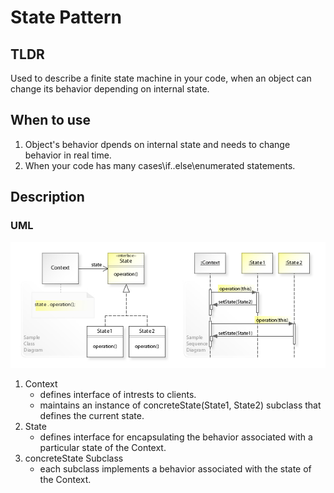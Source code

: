 # State Pattern

## TLDR
Used to describe a finite state machine in your code, when an object can change its behavior depending on internal state.

## When to use
1. Object's behavior dpends on internal state and needs to change behavior in real time.
1. When your code has many cases\if..else\enumerated statements.

## Description
### UML 
![State UML](./images/State_UML.jpeg)
1. Context
    - defines interface of intrests to clients.
    - maintains an instance of concreteState(State1, State2) subclass that defines the current state.
1. State
    - defines interface for encapsulating the behavior associated with a particular state of the Context.
1. concreteState Subclass
    - each subclass implements a behavior associated with the state of the Context.
